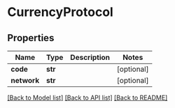 # CurrencyProtocol

## Properties
Name | Type | Description | Notes
------------ | ------------- | ------------- | -------------
**code** | **str** |  | [optional] 
**network** | **str** |  | [optional] 

[[Back to Model list]](../README.md#documentation-for-models) [[Back to API list]](../README.md#documentation-for-api-endpoints) [[Back to README]](../README.md)

